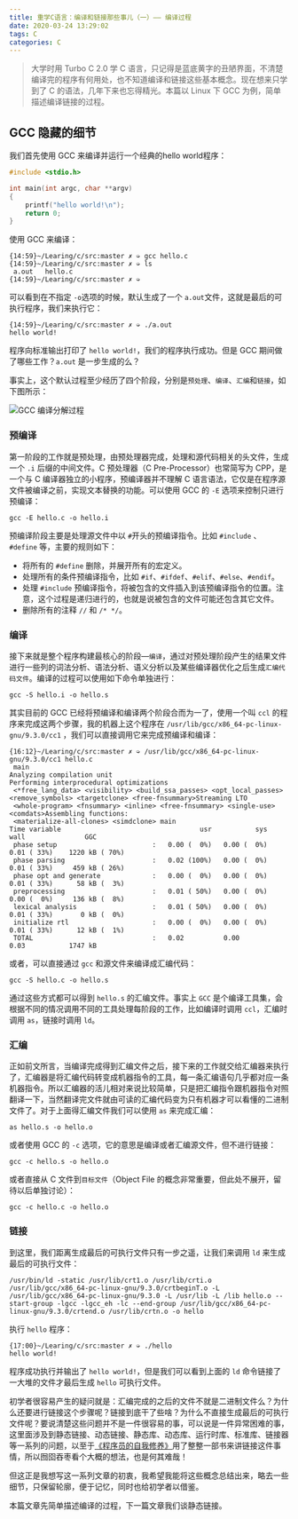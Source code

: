 ```yaml
---
title: 重学C语言：编译和链接那些事儿（一）—— 编译过程
date: 2020-03-24 13:29:02
tags: C
categories: C
---
```


> 大学时用 Turbo C 2.0 学 C 语言，只记得是蓝底黄字的丑陋界面，不清楚编译完的程序有何用处，也不知道编译和链接这些基本概念。现在想来只学到了 C 的语法，几年下来也忘得精光。本篇以 Linux 下 GCC 为例，简单描述编译链接的过程。

## GCC  隐藏的细节

我们首先使用 GCC 来编译并运行一个经典的hello world程序：

```c
#include <stdio.h>

int main(int argc, char **argv)
{
    printf("hello world!\n");
    return 0;
}
```

使用 GCC 来编译：

```shell
{14:59}~/Learing/c/src:master ✗ ➭ gcc hello.c 
{14:59}~/Learing/c/src:master ✗ ➭ ls  
 a.out   hello.c
{14:59}~/Learing/c/src:master ✗ ➭ 
```

可以看到在不指定 `-o`选项的时候，默认生成了一个 `a.out`文件，这就是最后的可执行程序，我们来执行它：

```shell
{14:59}~/Learing/c/src:master ✗ ➭ ./a.out 
hello world!
```

程序向标准输出打印了 `hello world!`，我们的程序执行成功。但是 GCC 期间做了哪些工作？`a.out` 是一步生成的么？

事实上，这个默认过程至少经历了四个阶段，分别是`预处理`、`编译`、`汇编`和`链接`，如下图所示：

![GCC 编译分解过程](<http://qiniu.liupzmin.com/compile.png>)

### 预编译

第一阶段的工作就是预处理，由预处理器完成，处理和源代码相关的头文件，生成一个 `.i` 后缀的中间文件。C 预处理器（C Pre-Processor）也常简写为 CPP，是一个与 C 编译器独立的小程序，预编译器并不理解 C 语言语法，它仅是在程序源文件被编译之前，实现文本替换的功能。可以使用 GCC 的 `-E` 选项来控制只进行预编译：

```shell
gcc -E hello.c -o hello.i
```

预编译阶段主要是处理源文件中以 `#`开头的预编译指令。比如 `#include` 、`#define` 等，主要的规则如下：

- 将所有的 `#define` 删除，并展开所有的宏定义。
- 处理所有的条件预编译指令，比如 `#if`、`#ifdef`、`#elif`、`#else`、`#endif`。
- 处理 `#include` 预编译指令，将被包含的文件插入到该预编译指令的位置。注意，这个过程是递归进行的，也就是说被包含的文件可能还包含其它文件。
- 删除所有的注释 `//` 和 `/* */`。

### 编译

接下来就是整个程序构建最核心的阶段—`编译`，通过对预处理阶段产生的结果文件进行一些列的词法分析、语法分析、语义分析以及某些编译器优化之后生成`汇编代码文件`。编译的过程可以使用如下命令单独进行：

```shell
gcc -S hello.i -o hello.s
```

其实目前的 GCC 已经将预编译和编译两个阶段合而为一了，使用一个叫 `ccl` 的程序来完成这两个步骤，我的机器上这个程序在 `/usr/lib/gcc/x86_64-pc-linux-gnu/9.3.0/cc1` ，我们可以直接调用它来完成预编译和编译：

```shell
{16:12}~/Learing/c/src:master ✗ ➭ /usr/lib/gcc/x86_64-pc-linux-gnu/9.3.0/cc1 hello.c
 main
Analyzing compilation unit
Performing interprocedural optimizations
 <*free_lang_data> <visibility> <build_ssa_passes> <opt_local_passes> <remove_symbols> <targetclone> <free-fnsummary>Streaming LTO
 <whole-program> <fnsummary> <inline> <free-fnsummary> <single-use> <comdats>Assembling functions:
 <materialize-all-clones> <simdclone> main
Time variable                                   usr           sys          wall               GGC
 phase setup                        :   0.00 (  0%)   0.00 (  0%)   0.01 ( 33%)    1220 kB ( 70%)
 phase parsing                      :   0.02 (100%)   0.00 (  0%)   0.01 ( 33%)     459 kB ( 26%)
 phase opt and generate             :   0.00 (  0%)   0.00 (  0%)   0.01 ( 33%)      58 kB (  3%)
 preprocessing                      :   0.01 ( 50%)   0.00 (  0%)   0.00 (  0%)     136 kB (  8%)
 lexical analysis                   :   0.01 ( 50%)   0.00 (  0%)   0.01 ( 33%)       0 kB (  0%)
 initialize rtl                     :   0.00 (  0%)   0.00 (  0%)   0.01 ( 33%)      12 kB (  1%)
 TOTAL                              :   0.02          0.00          0.03           1747 kB
```

或者，可以直接通过 `gcc` 和源文件来编译成汇编代码：

```shell
gcc -S hello.c -o hello.s
```

通过这些方式都可以得到 `hello.s` 的汇编文件。事实上 `GCC` 是个编译工具集，会根据不同的情况调用不同的工具处理每阶段的工作，比如编译时调用 `ccl`，汇编时调用 `as`，链接时调用 `ld`。

### 汇编

正如前文所言，当编译完成得到汇编文件之后，接下来的工作就交给汇编器来执行了，汇编器是将汇编代码转变成机器指令的工具，每一条汇编语句几乎都对应一条机器指令。所以汇编器的活儿相对来说比较简单，只是把汇编指令跟机器指令对照翻译一下，当然翻译完文件就由可读的汇编代码变为只有机器才可以看懂的二进制文件了。对于上面得汇编文件我们可以使用 `as` 来完成汇编：

```shell
as hello.s -o hello.o
```

或者使用 GCC 的 `-c` 选项，它的意思是编译或者汇编源文件，但不进行链接：

```shell
gcc -c hello.s -o hello.o
```

或者直接从 C 文件到`目标文件`（Object File 的概念非常重要，但此处不展开，留待以后单独讨论）：

```shell
gcc -c hello.c -o hello.o
```

### 链接

到这里，我们距离生成最后的可执行文件只有一步之遥，让我们来调用 `ld` 来生成最后的可执行文件：

```shell
/usr/bin/ld -static /usr/lib/crt1.o /usr/lib/crti.o /usr/lib/gcc/x86_64-pc-linux-gnu/9.3.0/crtbeginT.o -L /usr/lib/gcc/x86_64-pc-linux-gnu/9.3.0 -L /usr/lib -L /lib hello.o --start-group -lgcc -lgcc_eh -lc --end-group /usr/lib/gcc/x86_64-pc-linux-gnu/9.3.0/crtend.o /usr/lib/crtn.o -o hello
```

执行 `hello` 程序：

```shell
{17:00}~/Learing/c/src:master ✗ ➭ ./hello 
hello world!
```

程序成功执行并输出了 `hello world!`，但是我们可以看到上面的 `ld` 命令链接了一大堆的文件才最后生成 `hello` 可执行文件。

初学者很容易产生的疑问就是：汇编完成的之后的文件不就是二进制文件么？为什么还要进行链接这个步骤呢？链接到底干了些啥？为什么不直接生成最后的可执行文件呢？要说清楚这些问题并不是一件很容易的事，可以说是一件异常困难的事，这里面涉及到静态链接、动态链接、静态库、动态库、运行时库、标准库、链接器等一系列的问题，以至于[《程序员的自我修养》](https://book.douban.com/subject/3652388/)用了整整一部书来讲链接这件事情，所以囫囵吞枣看个大概的想法，也是何其难哉！

但这正是我想写这一系列文章的初衷，我希望我能将这些概念总结出来，略去一些细节，只保留轮廓，便于记忆，同时也给初学者以借鉴。

本篇文章先简单描述编译的过程，下一篇文章我们谈静态链接。